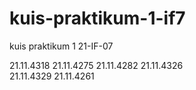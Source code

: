 # kuis-praktikum-1-if7

kuis praktikum 1 21-IF-07

21.11.4318
21.11.4275
21.11.4282
21.11.4326  
21.11.4329
21.11.4261
